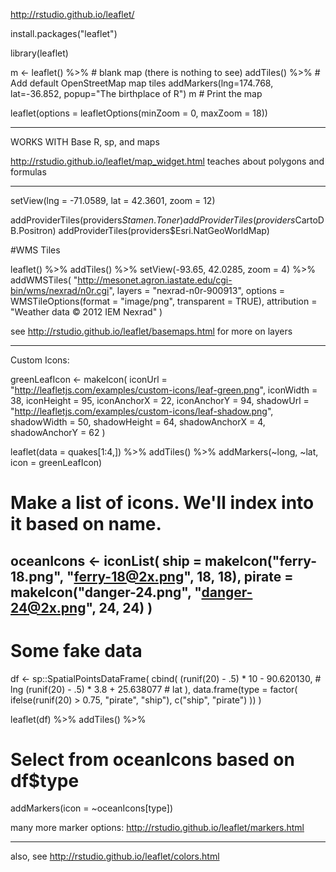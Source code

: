 http://rstudio.github.io/leaflet/

install.packages("leaflet")

library(leaflet)

m <- leaflet() %>% # blank map (there is nothing to see)
  addTiles() %>%  # Add default OpenStreetMap map tiles
  addMarkers(lng=174.768, lat=-36.852, popup="The birthplace of R")
m  # Print the map

leaflet(options = leafletOptions(minZoom = 0, maxZoom = 18))

---------

WORKS WITH Base R, sp, and maps

http://rstudio.github.io/leaflet/map_widget.html
teaches about polygons and formulas

---------

setView(lng = -71.0589, lat = 42.3601, zoom = 12)

addProviderTiles(providers$Stamen.Toner)
addProviderTiles(providers$CartoDB.Positron)
addProviderTiles(providers$Esri.NatGeoWorldMap)


#WMS Tiles

leaflet() %>% addTiles() %>% setView(-93.65, 42.0285, zoom = 4) %>%
  addWMSTiles(
    "http://mesonet.agron.iastate.edu/cgi-bin/wms/nexrad/n0r.cgi",
    layers = "nexrad-n0r-900913",
    options = WMSTileOptions(format = "image/png", transparent = TRUE),
    attribution = "Weather data © 2012 IEM Nexrad"
  )
  
see http://rstudio.github.io/leaflet/basemaps.html for more on layers

---------

Custom Icons:

greenLeafIcon <- makeIcon(
  iconUrl = "http://leafletjs.com/examples/custom-icons/leaf-green.png",
  iconWidth = 38, iconHeight = 95,
  iconAnchorX = 22, iconAnchorY = 94,
  shadowUrl = "http://leafletjs.com/examples/custom-icons/leaf-shadow.png",
  shadowWidth = 50, shadowHeight = 64,
  shadowAnchorX = 4, shadowAnchorY = 62
)

leaflet(data = quakes[1:4,]) %>% addTiles() %>%
  addMarkers(~long, ~lat, icon = greenLeafIcon)
  
# Make a list of icons. We'll index into it based on name.
oceanIcons <- iconList(
  ship = makeIcon("ferry-18.png", "ferry-18@2x.png", 18, 18),
  pirate = makeIcon("danger-24.png", "danger-24@2x.png", 24, 24)
)
-----------
# Some fake data
df <- sp::SpatialPointsDataFrame(
  cbind(
    (runif(20) - .5) * 10 - 90.620130,  # lng
    (runif(20) - .5) * 3.8 + 25.638077  # lat
  ),
  data.frame(type = factor(
    ifelse(runif(20) > 0.75, "pirate", "ship"),
    c("ship", "pirate")
  ))
)

leaflet(df) %>% addTiles() %>%
  # Select from oceanIcons based on df$type
  addMarkers(icon = ~oceanIcons[type])
  
many more marker options: http://rstudio.github.io/leaflet/markers.html

----------

also, see http://rstudio.github.io/leaflet/colors.html

